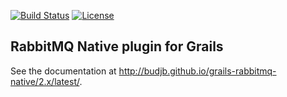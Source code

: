 [![Build Status](http://img.shields.io/travis/budjb/grails-rabbitmq-native.svg?branch=grails-2.x)](https://travis-ci.org/budjb/grails-rabbitmq-native)
[![License](http://img.shields.io/:license-apache-blue.svg)](http://www.apache.org/licenses/LICENSE-2.0.html)


RabbitMQ Native plugin for Grails
---------------------------------
See the documentation at http://budjb.github.io/grails-rabbitmq-native/2.x/latest/.

